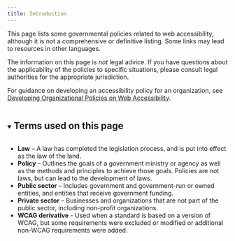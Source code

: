 ```yaml
---
title: Introduction
---
```


This page lists some governmental policies related to web accessibility, although it is not a comprehensive or definitive listing. Some links may lead to resources in other languages.

The information on this page is _not_ legal advice. If you have questions about the applicability of the policies to specific situations, please consult legal authorities for the appropriate jurisdiction.

For guidance on developing an accessibility policy for an organization, see [Developing Organizational Policies on Web Accessibility](https://www.w3.org/WAI/impl/pol).

<details open>
<summary><h2 id="xterms" style="display:inline-block;">Terms used on this page</h2></summary>
    <div>
        <ul>
          <li><strong>Law</strong> – A law has completed the legislation process, and is put into effect as the law of the land.</li>
          <li><strong>Policy</strong> – Outlines the goals of a government ministry or agency as well as the methods and principles to achieve those goals. Policies are not laws, but can lead to the development of laws.</li>
          <li><strong>Public sector</strong> – Includes government and government-run or owned entities, and entities that receive government funding.</li>
          <li><strong>Private sector</strong> – Businesses and organizations that are not part of the public sector, including non-profit organizations.</li>
          <li><strong>WCAG derivative</strong> - Used when a standard is based on a version of WCAG, but some requirements were excluded or modified or additional non-WCAG requirements were added.</li>
        </ul>
    </div>
</details>

